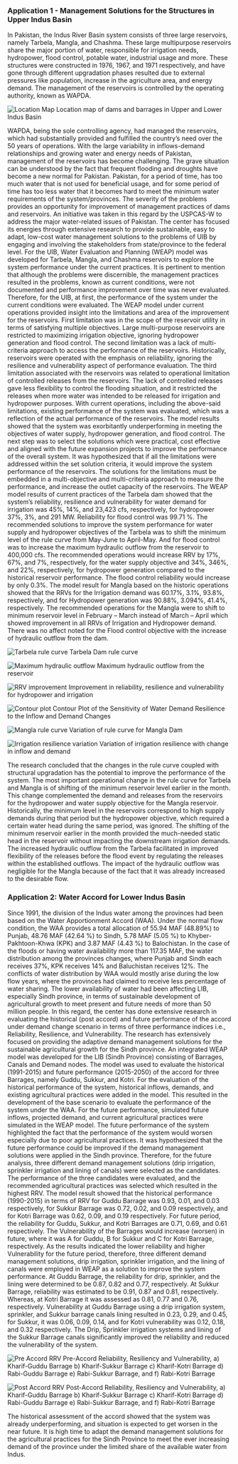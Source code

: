 ### Application 1 - Management Solutions for the Structures in Upper Indus Basin
In Pakistan, the Indus River Basin system consists of three large reservoirs, namely Tarbela, Mangla, and Chashma. These large multipurpose reservoirs share the major portion of water, responsible for irrigation needs, hydropower, flood control, potable water, industrial usage and more. These structures were constructed in 1976, 1967, and 1971 respectively, and have gone through different upgradation phases resulted due to external pressures like population, increase in the agriculture area, and energy demand. The management of the reservoirs is controlled by the operating authority, known as WAPDA. 

![Location Map](https://github.com/Rafique89/Indus-River-Basin-Water-Management-Modeling-and-Decision-Support/blob/master/Figures/Tarbela%20Location%20Map%202.jpg)
Location map of dams and barrages in Upper and Lower Indus Basin

WAPDA, being the sole controlling agency, had managed the reservoirs, which had substantially provided and fulfilled the country’s need over the 50 years of operations. With the large variability in inflows-demand relationships and growing water and energy needs of Pakistan, management of the reservoirs has become challenging. The grave situation can be understood by the fact that frequent flooding and droughts have become a new normal for Pakistan. Pakistan, for a period of time, has too much water that is not used for beneficial usage, and for some period of time has too less water that it becomes hard to meet the minimum water requirements of the system/provinces. The severity of the problems provides an opportunity for improvement of management practices of dams and reservoirs. 
An initiative was taken in this regard by the USPCAS-W to address the major water-related issues of Pakistan. The center has focused its energies through extensive research to provide sustainable, easy to adapt, low-cost water management solutions to the problems of UIB by engaging and involving the stakeholders from state/province to the federal level. 
For the UIB, Water Evaluation and Planning (WEAP) model was developed for Tarbela, Mangla, and Chashma reservoirs to explore the system performance under the current practices. It is pertinent to mention that although the problems were discernible, the management practices resulted in the problems, known as current conditions, were not documented and performance improvement over time was never evaluated. Therefore, for the UIB, at first, the performance of the system under the current conditions were evaluated. The WEAP model under current operations provided insight into the limitations and area of the improvement for the reservoirs. First limitation was in the scope of the reservoir utility in terms of satisfying multiple objectives. Large multi-purpose reservoirs are restricted to maximizing irrigation objective, ignoring hydropower generation and flood control. The second limitation was a lack of multi-criteria approach to access the performance of the reservoirs. Historically, reservoirs were operated with the emphasis on reliability, ignoring the resilience and vulnerability aspect of performance evaluation. The third limitation associated with the reservoirs was related to operational limitation of controlled releases from the reservoirs. The lack of controlled releases gave less flexibility to control the flooding situation, and it restricted the releases when more water was intended to be released for irrigation and hydropower purposes. With current operations, including the above-said limitations, existing performance of the system was evaluated, which was a reflection of the actual performance of the reservoirs. The model results showed that the system was exorbitantly underperforming in meeting the objectives of water supply, hydropower generation, and flood control. The next step was to select the solutions which were practical, cost effective and aligned with the future expansion projects to improve the performance of the overall system. It was hypothesized that if all the limitations were addressed within the set solution criteria, it would improve the system performance of the reservoirs. The solutions for the limitations must be embedded in a multi-objective and multi-criteria approach to measure the performance, and increase the outlet capacity of the reservoirs. 
The WEAP model results of current practices of the Tarbela dam showed that the system’s reliability, resilience and vulnerability for water demand for irrigation was 45%, 14%, and 23,423 cfs, respectively, for hydropower 37%, 3%, and 291 MW. Reliability for flood control was 99.71 %. The recommended solutions to improve the system performance for water supply and hydropower objectives of the Tarbela was to shift the minimum level of the rule curve from May-June to April-May. And for flood control was to increase the maximum hydraulic outflow from the reservoir to 400,000 cfs. The recommended operations would increase RRV by 17%, 67%, and 7%, respectively, for the water supply objective and 34%, 346%, and 22%, respectively, for hydropower generation compared to the historical reservoir performance. The flood control reliability would increase by only 0.3%. The model result for Mangla based on the historic operations showed that the RRVs for the Irrigation demand was 60.17%, 3.1%, 93.8%, respectively, and for Hydropower generation was 90.88%, 3.094%, 41.4%, respectively.  The recommended operations for the Mangla were to shift to minimum reservoir level in February – March instead of March – April which showed improvement in all RRVs of Irrigation and Hydropower demand. There was no affect noted for the Flood control objective with the increase of hydraulic outflow from the dam.

![Tarbela rule curve](https://github.com/Rafique89/Indus-River-Basin-Water-Management-Modeling-and-Decision-Support/blob/master/Figures/Tabela%20rule%20curve.PNG)
Tarbela Dam rule curve

![Maximum hydraulic outflow](https://github.com/Rafique89/Indus-River-Basin-Water-Management-Modeling-and-Decision-Support/blob/master/Figures/Max%20hydraulic%20outflow.PNG)
Maximum hydraulic outflow from the reservoir

![RRV improvement](https://github.com/Rafique89/Indus-River-Basin-Water-Management-Modeling-and-Decision-Support/blob/master/Figures/RRV%20Improvement.PNG)
Improvement in reliability, resilience and vulnerability for hydropower and irrigation

![Contour plot](https://github.com/Rafique89/Indus-River-Basin-Water-Management-Modeling-and-Decision-Support/blob/master/Figures/Contour%20plot.PNG)
Contour Plot of the Sensitivity of Water Demand Resilience to the Inflow and Demand Changes

![Mangla rule curve](https://github.com/Rafique89/Indus-River-Basin-Water-Management-Modeling-and-Decision-Support/blob/master/Figures/Magle%20rule%20curve.PNG)
Variation of rule curve for Mangla Dam

![Irrigation resilience variation](https://github.com/Rafique89/Indus-River-Basin-Water-Management-Modeling-and-Decision-Support/blob/master/Figures/irrigation%20resilince%20variation.PNG)
Variation of irrigation resilience with change in inflow and demand

The research concluded that the changes in the rule curve coupled with structural upgradation has the potential to improve the performance of the system. The most important operational change in the rule curve for Tarbela and Mangla is of shifting of the minimum reservoir level earlier in the month. This change complemented the demand and releases from the reservoirs for the hydropower and water supply objective for the Mangla reservoir. Historically, the minimum level in the reservoirs correspond to high supply demands during that period but the hydropower objective, which required a certain water head during the same period, was ignored. The shifting of the minimum reservoir earlier in the month provided the much-needed static head in the reservoir without impacting the downstream irrigation demands. The increased hydraulic outflow from the Tarbela facilitated in improved flexibility of the releases before the flood event by regulating the releases within the established outflows. The impact of the hydraulic outflow was negligible for the Mangla because of the fact that it was already increased to the desirable flow.

### Application 2: Water Accord for Lower Indus Basin
Since 1991, the division of the Indus water among the provinces had been based on the Water Apportionment Accord (WAA). Under the normal flow condition, the WAA provides a total allocation of 55.94 MAF (48.89%) to Punjab, 48.76 MAF (42.64 %) to Sindh, 5.78 MAF (5.05 %) to Khyber-Pakhtoon-Khwa (KPK) and 3.87 MAF (4.43 %) to Balochistan.  In the case of the floods or having water availability more than 117.35 MAF, the water distribution among the provinces changes, where Punjab and Sindh each receives 37%, KPK receives 14% and Baluchistan receives 12%. The conflicts of water distribution by WAA would mostly arise during the low flow years, where the provinces had claimed to receive less percentage of water sharing. The lower availability of water had been affecting LIB, especially Sindh province, in terms of sustainable development of agricultural growth to meet present and future needs of more than 50 million people. In this regard, the center has done extensive research in evaluating the historical (post accord) and future performance of the accord under demand change scenario in terms of three performance indices i.e., Reliability, Resilience, and Vulnerability. The research has extensively focused on providing the adaptive demand management solutions for the sustainable agricultural growth for the Sindh province.
An integrated WEAP model was developed for the LIB (Sindh Province) consisting of Barrages, Canals and Demand nodes. The model was used to evaluate the historical (1991-2015) and future performance (2015-2050) of the accord for three Barrages, namely Guddu, Sukkur, and Kotri. For the evaluation of the historical performance of the system, historical inflows, demands, and existing agricultural practices were added in the model. This resulted in the development of the base scenario to evaluate the performance of the system under the WAA. For the future performance, simulated future inflows, projected demand, and current agricultural practices were simulated in the WEAP model. The future performance of the system highlighted the fact that the performance of the system would worsen especially due to poor agricultural practices. It was hypothesized that the future performance could be improved if the demand management solutions were applied in the Sindh province. Therefore, for the future analysis, three different demand management solutions (drip irrigation, sprinkler irrigation and lining of canals) were selected as the candidates. The performance of the three candidates were evaluated, and the recommended agricultural practices was selected which resulted in the highest RRV. 
The model result showed that the historical performance (1990-2015) in terms of RRV for Guddu Barrage was 0.93, 0.01, and 0.03 respectively, for Sukkur Barrage was 0.72, 0.02, and 0.09 respectively, and for Kotri Barrage was 0.62, 0.09, and 0.19 respectively. For future period, the reliability for Guddu, Sukkur, and Kotri Barrages are 0.71, 0.69, and 0.61 respectively. The Vulnerability of the Barrages would increase (worsen) in future, where it was A for Guddu, B for Sukkur and C for Kotri Barrage, respectively. As the results indicated the lower reliability and higher Vulnerability for the future period, therefore, three different demand management solutions, drip irrigation, sprinkler irrigation, and the lining of canals were employed in WEAP as a solution to improve the system performance. At Guddu Barrage, the reliability for drip, sprinkler, and the lining were determined to be 0.87, 0.82 and 0.77, respectively. At Sukkur Barrage, reliability was estimated to be 0.91, 0.87 and 0.81, respectively. Whereas, at Kotri Barrage it was assessed as 0.81, 0.77 and 0.76, respectively. Vulnerability at Guddu Barrage using a drip irrigation system, sprinkler, and Sukkur barrage canals lining resulted in 0.23, 0.29, and 0.45, for Sukkur, it was 0.06, 0.09, 0.14, and for Kotri vulnerability was 0.12, 0.18, and 0.32 respectively. The Drip, Sprinkler irrigation systems and lining of the Sukkur Barrage canals significantly improved the reliability and reduced the vulnerability of the system.

![Pre Accord RRV](https://github.com/Rafique89/Indus-River-Basin-Water-Management-Modeling-and-Decision-Support/blob/master/Figures/Pre%20accord%20rrv.PNG)
Pre-Accord Reliability, Resiliency and Vulnerability, a) Kharif-Guddu Barrage b) Kharif-Sukkur Barrage c) Kharif-Kotri Barrage d) Rabi-Guddu Barrage e) Rabi-Sukkur Barrage, and f) Rabi-Kotri Barrage

![Post Accord RRV](https://github.com/Rafique89/Indus-River-Basin-Water-Management-Modeling-and-Decision-Support/blob/master/Figures/post%20accord%20rrv.PNG)
Post-Accord Reliability, Resiliency and Vulnerability, a) Kharif-Guddu Barrage b) Kharif-Sukkur Barrage c) Kharif-Kotri Barrage d) Rabi-Guddu Barrage e) Rabi-Sukkur Barrage, and f) Rabi-Kotri Barrage

The historical assessment of the accord showed that the system was already underperforming, and situation is expected to get worsen in the near future. It is high time to adapt the demand management solutions for the agricultural practices for the Sindh Province to meet the ever increasing demand of the province under the limited share of the available water from Indus. 
